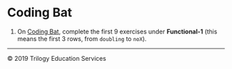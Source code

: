 # Coding Bat

1. On [Coding Bat](https://codingbat.com/java), complete the first 9 exercises under **Functional-1** (this means the first 3 rows, from `doubling` to `noX`).



---
© 2019 Trilogy Education Services
